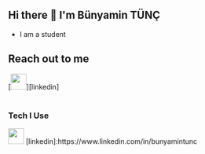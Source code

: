 ## Hi there :wave: I'm Bünyamin TÜNÇ

* I am a student

## Reach out to me 

[<img height="32" width="32" src="https://unpkg.com/simple-icons@v7/icons/linkedin.svg"  />][linkedin]
<br/>
<br/>

### Tech I Use
<img height="32" width="32" src="https://cdn.jsdelivr.net/npm/simple-icons@v7/icons/[ICON SLUG].svg" />
[linkedin]:https://www.linkedin.com/in/bunyamintunc











